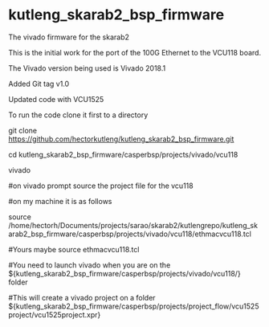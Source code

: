 # kutleng_skarab2_bsp_firmware
The vivado firmware for the skarab2

This is the initial work for the port of the 100G Ethernet to the VCU118 board.

The Vivado version being used is Vivado 2018.1

Added Git tag v1.0

Updated code with VCU1525


To run the code clone it first to a directory

git clone https://github.com/hectorkutleng/kutleng_skarab2_bsp_firmware.git

cd kutleng_skarab2_bsp_firmware/casperbsp/projects/vivado/vcu118

vivado

#on vivado prompt source the project file for the vcu118

#on my machine it is as follows

source /home/hectorh/Documents/projects/sarao/skarab2/kutlengrepo/kutleng_skarab2_bsp_firmware/casperbsp/projects/vivado/vcu118/ethmacvcu118.tcl

#Yours maybe source ethmacvcu118.tcl

#You need to launch vivado when you are on the ${kutleng_skarab2_bsp_firmware/casperbsp/projects/vivado/vcu118/} folder

#This will create a vivado project on a folder ${kutleng_skarab2_bsp_firmware/casperbsp/projects/project_flow/vcu1525project/vcu1525project.xpr}




